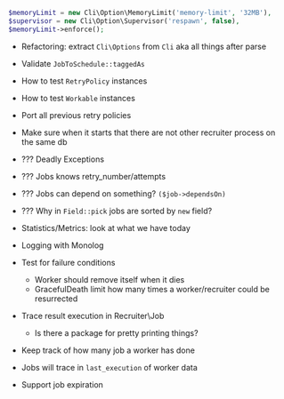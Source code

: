 ```php
$memoryLimit = new Cli\Option\MemoryLimit('memory-limit', '32MB'),
$supervisor = new Cli\Option\Supervisor('respawn', false),
$memoryLimit->enforce();
```

* Refactoring: extract `Cli\Options` from `Cli` aka all things after parse

* Validate `JobToSchedule::taggedAs`

* How to test `RetryPolicy` instances
* How to test `Workable` instances
* Port all previous retry policies

* Make sure when it starts that there are not other recruiter process on the same db

* ??? Deadly Exceptions
* ??? Jobs knows retry_number/attempts
* ??? Jobs can depend on something? `($job->dependsOn)`
* ??? Why in `Field::pick` jobs are sorted by `new` field?

* Statistics/Metrics: look at what we have today

* Logging with Monolog
* Test for failure conditions
  * Worker should remove itself when it dies
  * GracefulDeath limit how many times a worker/recruiter could be resurrected

* Trace result execution in Recruiter\Job
  * Is there a package for pretty printing things?

* Keep track of how many job a worker has done
* Jobs will trace in `last_execution` of worker data
* Support job expiration
